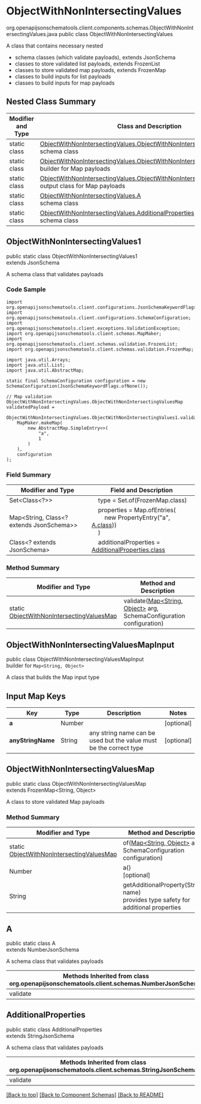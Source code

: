 # ObjectWithNonIntersectingValues
org.openapijsonschematools.client.components.schemas.ObjectWithNonIntersectingValues.java
public class ObjectWithNonIntersectingValues

A class that contains necessary nested
- schema classes (which validate payloads), extends JsonSchema
- classes to store validated list payloads, extends FrozenList
- classes to store validated map payloads, extends FrozenMap
- classes to build inputs for list payloads
- classes to build inputs for map payloads

## Nested Class Summary
| Modifier and Type | Class and Description |
| ----------------- | ---------------------- |
| static class | [ObjectWithNonIntersectingValues.ObjectWithNonIntersectingValues1](#objectwithnonintersectingvalues1)<br> schema class |
| static class | [ObjectWithNonIntersectingValues.ObjectWithNonIntersectingValuesMapInput](#objectwithnonintersectingvaluesmapinput)<br> builder for Map payloads |
| static class | [ObjectWithNonIntersectingValues.ObjectWithNonIntersectingValuesMap](#objectwithnonintersectingvaluesmap)<br> output class for Map payloads |
| static class | [ObjectWithNonIntersectingValues.A](#a)<br> schema class |
| static class | [ObjectWithNonIntersectingValues.AdditionalProperties](#additionalproperties)<br> schema class |

## ObjectWithNonIntersectingValues1
public static class ObjectWithNonIntersectingValues1<br>
extends JsonSchema

A schema class that validates payloads

### Code Sample
```
import org.openapijsonschematools.client.configurations.JsonSchemaKeywordFlags;
import org.openapijsonschematools.client.configurations.SchemaConfiguration;
import org.openapijsonschematools.client.exceptions.ValidationException;
import org.openapijsonschematools.client.schemas.MapMaker;
import org.openapijsonschematools.client.schemas.validation.FrozenList;
import org.openapijsonschematools.client.schemas.validation.FrozenMap;

import java.util.Arrays;
import java.util.List;
import java.util.AbstractMap;

static final SchemaConfiguration configuration = new SchemaConfiguration(JsonSchemaKeywordFlags.ofNone());

// Map validation
ObjectWithNonIntersectingValues.ObjectWithNonIntersectingValuesMap validatedPayload =
    ObjectWithNonIntersectingValues.ObjectWithNonIntersectingValues1.validate(
    MapMaker.makeMap(
        new AbstractMap.SimpleEntry<>(
            "a",
            1
        )
    ),
    configuration
);
```

### Field Summary
| Modifier and Type | Field and Description |
| ----------------- | ---------------------- |
| Set<Class<?>> | &nbsp;&nbsp;&nbsp;&nbsp;type = Set.of(FrozenMap.class)<br/> |
| Map<String, Class<? extends JsonSchema>> | &nbsp;&nbsp;&nbsp;&nbsp;properties = Map.ofEntries(<br>&nbsp;&nbsp;&nbsp;&nbsp;&nbsp;&nbsp;&nbsp;&nbsp;new PropertyEntry("a", [A.class](#a)))<br>&nbsp;&nbsp;&nbsp;&nbsp;)<br> |
| Class<? extends JsonSchema> | &nbsp;&nbsp;&nbsp;&nbsp;additionalProperties = [AdditionalProperties.class](#additionalproperties)<br> |

### Method Summary
| Modifier and Type | Method and Description |
| ----------------- | ---------------------- |
| static [ObjectWithNonIntersectingValuesMap](#objectwithnonintersectingvaluesmap) | validate([Map<String, Object>](#objectwithnonintersectingvaluesmapinput) arg, SchemaConfiguration configuration) |

## ObjectWithNonIntersectingValuesMapInput
public class ObjectWithNonIntersectingValuesMapInput<br>
builder for `Map<String, Object>`

A class that builds the Map input type

## Input Map Keys
| Key | Type |  Description | Notes |
| --- | ---- | ------------ | ----- |
| **a** | Number |  | [optional] |
| **anyStringName** | String | any string name can be used but the value must be the correct type | [optional] |

## ObjectWithNonIntersectingValuesMap
public static class ObjectWithNonIntersectingValuesMap<br>
extends FrozenMap<String, Object>

A class to store validated Map payloads

### Method Summary
| Modifier and Type | Method and Description |
| ----------------- | ---------------------- |
| static [ObjectWithNonIntersectingValuesMap](#objectwithnonintersectingvaluesmap) | of([Map<String, Object>](#objectwithnonintersectingvaluesmapinput) arg, SchemaConfiguration configuration) |
| Number | a()<br>[optional] |
| String | getAdditionalProperty(String name)<br>provides type safety for additional properties |

## A
public static class A<br>
extends NumberJsonSchema

A schema class that validates payloads

| Methods Inherited from class org.openapijsonschematools.client.schemas.NumberJsonSchema |
| ------------------------------------------------------------------ |
| validate                                                           |

## AdditionalProperties
public static class AdditionalProperties<br>
extends StringJsonSchema

A schema class that validates payloads

| Methods Inherited from class org.openapijsonschematools.client.schemas.StringJsonSchema |
| ------------------------------------------------------------------ |
| validate                                                           |

[[Back to top]](#top) [[Back to Component Schemas]](../../../README.md#Component-Schemas) [[Back to README]](../../../README.md)
